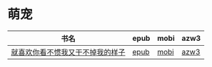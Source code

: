 # 萌宠

| 书名 | epub | mobi | azw3 |
| --- | --- | --- | --- |
| [就喜欢你看不惯我又干不掉我的样子](http://ct.dalanmei.com/f/31084289-571737232-52a78f) | [epub](http://ct.dalanmei.com/f/31084289-571737232-52a78f) | [mobi](http://ct.dalanmei.com/f/31084289-571604706-075848) | [azw3](http://ct.dalanmei.com/f/31084289-571916305-8197d9) |

